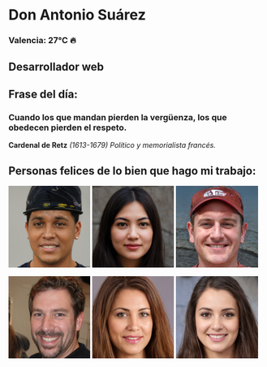 # Don Antonio Suárez
### Valencia:  27°C 🔥
## Desarrollador web
## Frase del día:
<!-- START QUOTE -->
### Cuando los que mandan pierden la vergüenza, los que obedecen pierden el respeto.
**Cardenal de Retz** *(1613-1679) Político y memorialista francés.*
<!-- END QUOTE -->






## Personas felices de lo bien que hago mi trabajo:

<p float="left">
  <img src="src/image_0.png" width="32%" />
  <img src="src/image_1.png" width="32%" /> 
  <img src="src/image_2.png" width="32%" />
</p>
<p float="left">
  <img src="src/image_3.png" width="32%" />
  <img src="src/image_4.png" width="32%" /> 
  <img src="src/image_5.png" width="32%" />
</p>